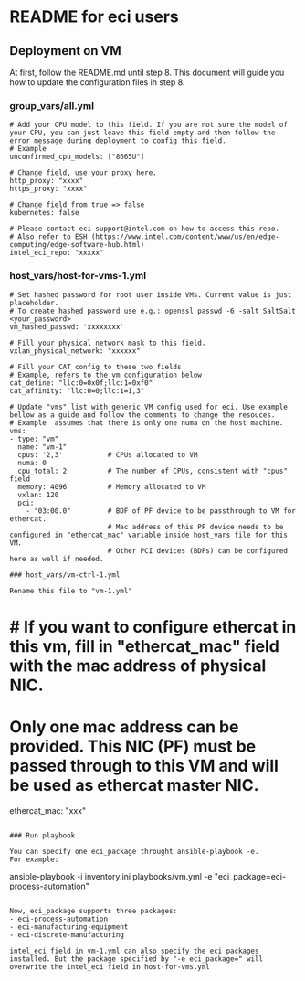# README for eci users

## Deployment on VM

At first, follow the README.md until step 8. This document will guide you how to update the configuration files in step 8.

### group_vars/all.yml
```
# Add your CPU model to this field. If you are not sure the model of your CPU, you can just leave this field empty and then follow the error message during deployment to config this field.
# Example
unconfirmed_cpu_models: ["8665U"]

# Change field, use your proxy here.
http_proxy: "xxxx"
https_proxy: "xxxx"

# Change field from true => false
kubernetes: false

# Please contact eci-support@intel.com on how to access this repo.
# Also refer to ESH (https://www.intel.com/content/www/us/en/edge-computing/edge-software-hub.html)
intel_eci_repo: "xxxxx"
```

### host_vars/host-for-vms-1.yml

```
# Set hashed password for root user inside VMs. Current value is just placeholder.
# To create hashed password use e.g.: openssl passwd -6 -salt SaltSalt <your_password>
vm_hashed_passwd: 'xxxxxxxx'

# Fill your physical network mask to this field.
vxlan_physical_network: "xxxxxx"

# Fill your CAT config to these two fields
# Example, refers to the vm configuration below
cat_define: "llc:0=0x0f;llc:1=0xf0"
cat_affinity: "llc:0=0;llc:1=1,3"

# Update "vms" list with generic VM config used for eci. Use example bellow as a guide and follow the comments to change the resouces.
# Example  assumes that there is only one numa on the host machine.
vms:
- type: "vm"
  name: "vm-1"
  cpus: '2,3'           # CPUs allocated to VM
  numa: 0
  cpu_total: 2          # The number of CPUs, consistent with "cpus" field
  memory: 4096          # Memory allocated to VM
  vxlan: 120
  pci:
    - "03:00.0"         # BDF of PF device to be passthrough to VM for ethercat. 
                        # Mac address of this PF device needs to be configured in "ethercat_mac" variable inside host_vars file for this VM. 
                        # Other PCI devices (BDFs) can be configured  here as well if needed.

### host_vars/vm-ctrl-1.yml

Rename this file to "vm-1.yml"

```
# # If you want to configure ethercat in this vm, fill in "ethercat_mac" field with the mac address of physical NIC. 
# Only one mac address can be provided. This NIC (PF) must be passed through to this VM and will be used as ethercat master NIC. 
ethercat_mac: "xxx"

```

### Run playbook

You can specify one eci_package throught ansible-playbook -e.
For example: 

```
ansible-playbook -i inventory.ini playbooks/vm.yml -e "eci_package=eci-process-automation"
```

Now, eci_package supports three packages:
- eci-process-automation
- eci-manufacturing-equipment
- eci-discrete-manufacturing

intel_eci field in vm-1.yml can also specify the eci packages installed. But the package specified by "-e eci_package=" will overwrite the intel_eci field in host-for-vms.yml
